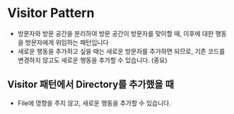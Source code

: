 # Visitor Pattern

- 방문자와 방문 공간을 분리하여 방문 공간이 방문자를 맞이할 때, 이후에 대한 행동을 방문자에게 위임하는 패턴입니다
- 새로운 행동을 추가하고 싶을 때는 새로운 방문자를 추가하면 되므로, 기존 코드를 변경하지 않고도 새로운 행동을 추가할 수 있습니다. (중요)

## Visitor 패턴에서 Directory를 추가했을 때

- File에 영향을 주지 않고, 새로운 행동을 추가할 수 있습니다.
